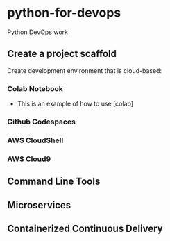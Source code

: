 # python-for-devops
Python DevOps work

## Create a project scaffold

Create development environment that is cloud-based:
### Colab Notebook

* This is an example of how to use [colab]


### Github Codespaces
### AWS CloudShell
### AWS Cloud9


## Command Line Tools

## Microservices

## Containerized Continuous Delivery


